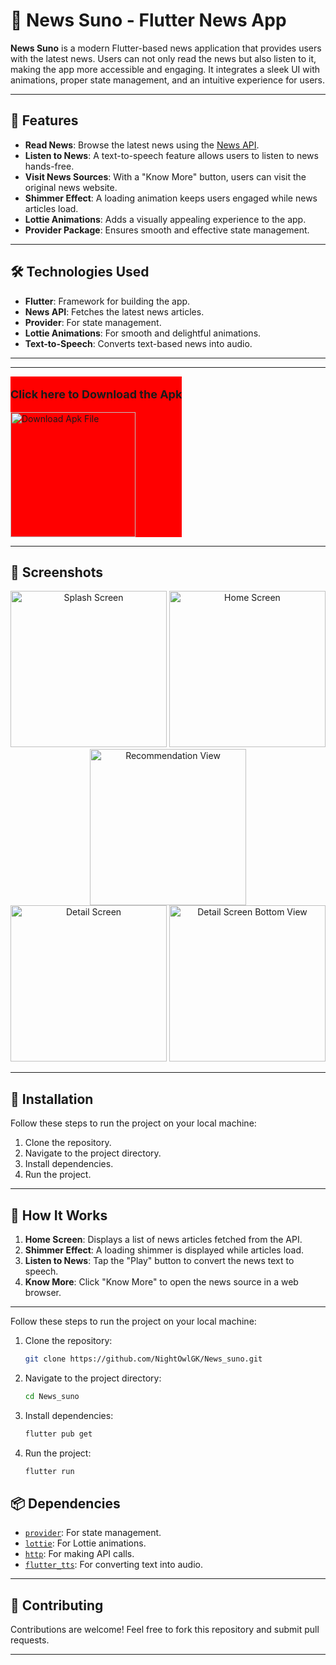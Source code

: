 # 📰 News Suno - Flutter News App  

**News Suno** is a modern Flutter-based news application that provides users with the latest news. Users can not only read the news but also listen to it, making the app more accessible and engaging. It integrates a sleek UI with animations, proper state management, and an intuitive experience for users.

---

## 🚀 Features  

- **Read News**: Browse the latest news using the [News API](https://newsapi.org/).  
- **Listen to News**: A text-to-speech feature allows users to listen to news hands-free.  
- **Visit News Sources**: With a "Know More" button, users can visit the original news website.  
- **Shimmer Effect**: A loading animation keeps users engaged while news articles load.  
- **Lottie Animations**: Adds a visually appealing experience to the app.  
- **Provider Package**: Ensures smooth and effective state management.  

---

## 🛠️ Technologies Used  

- **Flutter**: Framework for building the app.  
- **News API**: Fetches the latest news articles.  
- **Provider**: For state management.  
- **Lottie Animations**: For smooth and delightful animations.  
- **Text-to-Speech**: Converts text-based news into audio.  

---

---

<div style=" background-color: red; display: inline-block;">
  <p style="font-size: large;"><b>Click here to Download the Apk</b></p>
  <a href = "https://github.com/NightOwlGK/News_suno/releases/download/untagged-21d1653736bc5bb489a5/app-release.apk">
      <img src="https://github.com/user-attachments/assets/cb9e0475-0555-4af6-b46f-4964fd846d59" alt="Download Apk File" style="width: 200px;height: 200px;object-fit: cover;" />
   </a>
</div>

---

## 📸 Screenshots  

<div align="center">
  <img src="https://github.com/user-attachments/assets/d9c78adc-ad78-4a6f-ae15-bb6a909b7913" alt="Splash Screen" width="250"/>
  <img src="https://github.com/user-attachments/assets/43fa73f6-e0cf-476c-9fbd-f8fed335911a" alt="Home Screen" width="250"/>
  <img src="https://github.com/user-attachments/assets/0d4414e7-239c-4dfb-9394-b2a93ae4b839" alt="Recommendation View" width="250"/>
</div>

<div align="center">
  <img src="https://github.com/user-attachments/assets/6d6f5dd7-be8b-4dc5-83c9-eb298ccd9d58" alt="Detail Screen " width="250"/>
  <img src="https://github.com/user-attachments/assets/de17db11-a805-4422-bb0b-22d3723034dc" alt="Detail Screen Bottom View" width="250"/> 
</div>



---

## 🔧 Installation  

Follow these steps to run the project on your local machine:  

1. Clone the repository.  
2. Navigate to the project directory.  
3. Install dependencies.  
4. Run the project.  

---

## 🌟 How It Works  

1. **Home Screen**: Displays a list of news articles fetched from the API.  
2. **Shimmer Effect**: A loading shimmer is displayed while articles load.  
3. **Listen to News**: Tap the "Play" button to convert the news text to speech.  
4. **Know More**: Click "Know More" to open the news source in a web browser.  

---

Follow these steps to run the project on your local machine:  

1. Clone the repository:  
   ```bash  
   git clone https://github.com/NightOwlGK/News_suno.git
   ```
2. Navigate to the project directory:
   ```bash
   cd News_suno  
   ```
3. Install dependencies:
   ```bash
   flutter pub get  
   ```
4. Run the project:
   ```bash
   flutter run  
   ```

## 📦 Dependencies  

- [`provider`](https://pub.dev/packages/provider): For state management.  
- [`lottie`](https://pub.dev/packages/lottie): For Lottie animations.  
- [`http`](https://pub.dev/packages/http): For making API calls.  
- [`flutter_tts`](https://pub.dev/packages/flutter_tts): For converting text into audio.  

---

## 🤝 Contributing  

Contributions are welcome! Feel free to fork this repository and submit pull requests.  

---
